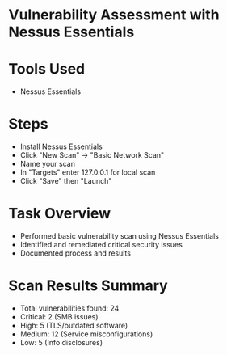 # Vulnerability Assessment with Nessus Essentials

# Tools Used
- Nessus Essentials 

# Steps
- Install Nessus Essentials
- Click "New Scan" → "Basic Network Scan"
- Name your scan 
- In "Targets" enter 127.0.0.1 for local scan
- Click "Save" then "Launch"

# Task Overview 
- Performed basic vulnerability scan using Nessus Essentials  
- Identified and remediated critical security issues  
- Documented process and results

# Scan Results Summary
- Total vulnerabilities found: 24
- Critical: 2 (SMB issues)
- High: 5 (TLS/outdated software)
- Medium: 12 (Service misconfigurations)
- Low: 5 (Info disclosures)

